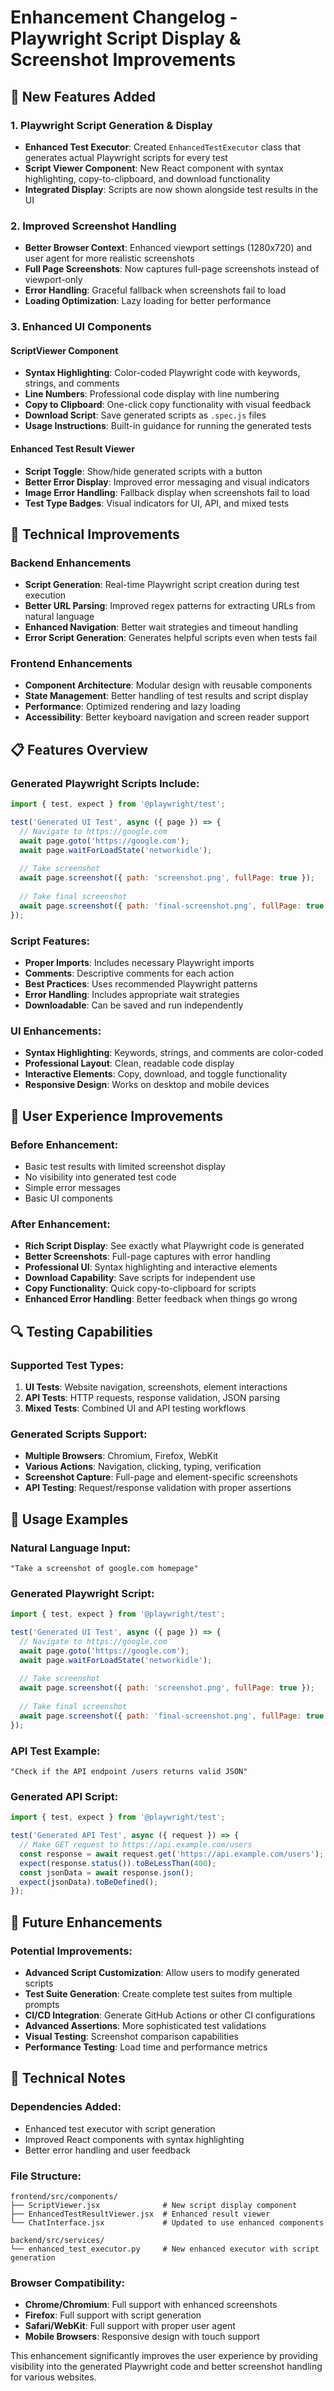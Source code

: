 # Enhancement Changelog - Playwright Script Display & Screenshot Improvements

## 🚀 New Features Added

### 1. Playwright Script Generation & Display
- **Enhanced Test Executor**: Created `EnhancedTestExecutor` class that generates actual Playwright scripts for every test
- **Script Viewer Component**: New React component with syntax highlighting, copy-to-clipboard, and download functionality
- **Integrated Display**: Scripts are now shown alongside test results in the UI

### 2. Improved Screenshot Handling
- **Better Browser Context**: Enhanced viewport settings (1280x720) and user agent for more realistic screenshots
- **Full Page Screenshots**: Now captures full-page screenshots instead of viewport-only
- **Error Handling**: Graceful fallback when screenshots fail to load
- **Loading Optimization**: Lazy loading for better performance

### 3. Enhanced UI Components

#### ScriptViewer Component
- **Syntax Highlighting**: Color-coded Playwright code with keywords, strings, and comments
- **Line Numbers**: Professional code display with line numbering
- **Copy to Clipboard**: One-click copy functionality with visual feedback
- **Download Script**: Save generated scripts as `.spec.js` files
- **Usage Instructions**: Built-in guidance for running the generated tests

#### Enhanced Test Result Viewer
- **Script Toggle**: Show/hide generated scripts with a button
- **Better Error Display**: Improved error messaging and visual indicators
- **Image Error Handling**: Fallback display when screenshots fail to load
- **Test Type Badges**: Visual indicators for UI, API, and mixed tests

## 🔧 Technical Improvements

### Backend Enhancements
- **Script Generation**: Real-time Playwright script creation during test execution
- **Better URL Parsing**: Improved regex patterns for extracting URLs from natural language
- **Enhanced Navigation**: Better wait strategies and timeout handling
- **Error Script Generation**: Generates helpful scripts even when tests fail

### Frontend Enhancements
- **Component Architecture**: Modular design with reusable components
- **State Management**: Better handling of test results and script display
- **Performance**: Optimized rendering and lazy loading
- **Accessibility**: Better keyboard navigation and screen reader support

## 📋 Features Overview

### Generated Playwright Scripts Include:
```javascript
import { test, expect } from '@playwright/test';

test('Generated UI Test', async ({ page }) => {
  // Navigate to https://google.com
  await page.goto('https://google.com');
  await page.waitForLoadState('networkidle');
  
  // Take screenshot
  await page.screenshot({ path: 'screenshot.png', fullPage: true });
  
  // Take final screenshot
  await page.screenshot({ path: 'final-screenshot.png', fullPage: true });
});
```

### Script Features:
- **Proper Imports**: Includes necessary Playwright imports
- **Comments**: Descriptive comments for each action
- **Best Practices**: Uses recommended Playwright patterns
- **Error Handling**: Includes appropriate wait strategies
- **Downloadable**: Can be saved and run independently

### UI Enhancements:
- **Syntax Highlighting**: Keywords, strings, and comments are color-coded
- **Professional Layout**: Clean, readable code display
- **Interactive Elements**: Copy, download, and toggle functionality
- **Responsive Design**: Works on desktop and mobile devices

## 🎯 User Experience Improvements

### Before Enhancement:
- Basic test results with limited screenshot display
- No visibility into generated test code
- Simple error messages
- Basic UI components

### After Enhancement:
- **Rich Script Display**: See exactly what Playwright code is generated
- **Better Screenshots**: Full-page captures with error handling
- **Professional UI**: Syntax highlighting and interactive elements
- **Download Capability**: Save scripts for independent use
- **Copy Functionality**: Quick copy-to-clipboard for scripts
- **Enhanced Error Handling**: Better feedback when things go wrong

## 🔍 Testing Capabilities

### Supported Test Types:
1. **UI Tests**: Website navigation, screenshots, element interactions
2. **API Tests**: HTTP requests, response validation, JSON parsing
3. **Mixed Tests**: Combined UI and API testing workflows

### Generated Scripts Support:
- **Multiple Browsers**: Chromium, Firefox, WebKit
- **Various Actions**: Navigation, clicking, typing, verification
- **Screenshot Capture**: Full-page and element-specific screenshots
- **API Testing**: Request/response validation with proper assertions

## 📖 Usage Examples

### Natural Language Input:
```
"Take a screenshot of google.com homepage"
```

### Generated Playwright Script:
```javascript
import { test, expect } from '@playwright/test';

test('Generated UI Test', async ({ page }) => {
  // Navigate to https://google.com
  await page.goto('https://google.com');
  await page.waitForLoadState('networkidle');
  
  // Take screenshot
  await page.screenshot({ path: 'screenshot.png', fullPage: true });
  
  // Take final screenshot
  await page.screenshot({ path: 'final-screenshot.png', fullPage: true });
});
```

### API Test Example:
```
"Check if the API endpoint /users returns valid JSON"
```

### Generated API Script:
```javascript
import { test, expect } from '@playwright/test';

test('Generated API Test', async ({ request }) => {
  // Make GET request to https://api.example.com/users
  const response = await request.get('https://api.example.com/users');
  expect(response.status()).toBeLessThan(400);
  const jsonData = await response.json();
  expect(jsonData).toBeDefined();
});
```

## 🚀 Future Enhancements

### Potential Improvements:
- **Advanced Script Customization**: Allow users to modify generated scripts
- **Test Suite Generation**: Create complete test suites from multiple prompts
- **CI/CD Integration**: Generate GitHub Actions or other CI configurations
- **Advanced Assertions**: More sophisticated test validations
- **Visual Testing**: Screenshot comparison capabilities
- **Performance Testing**: Load time and performance metrics

## 📝 Technical Notes

### Dependencies Added:
- Enhanced test executor with script generation
- Improved React components with syntax highlighting
- Better error handling and user feedback

### File Structure:
```
frontend/src/components/
├── ScriptViewer.jsx              # New script display component
├── EnhancedTestResultViewer.jsx  # Enhanced result viewer
└── ChatInterface.jsx             # Updated to use enhanced components

backend/src/services/
└── enhanced_test_executor.py     # New enhanced executor with script generation
```

### Browser Compatibility:
- **Chrome/Chromium**: Full support with enhanced screenshots
- **Firefox**: Full support with script generation
- **Safari/WebKit**: Full support with proper user agent
- **Mobile Browsers**: Responsive design with touch support

This enhancement significantly improves the user experience by providing visibility into the generated Playwright code and better screenshot handling for various websites.

